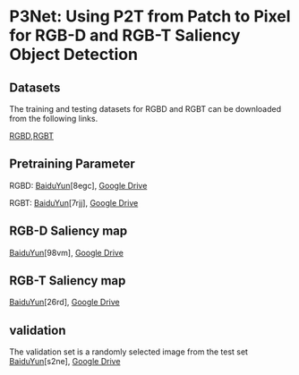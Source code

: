 # P3Net: Using P2T from Patch to Pixel for RGB-D and RGB-T Saliency Object Detection

## Datasets
The training and testing datasets for RGBD and RGBT can be downloaded from the following links.

[RGBD](https://github.com/Xiaoqi-Zhao-DLUT/SSLSOD),[RGBT](https://github.com/lz118/RGBT-Salient-Object-Detection)

## Pretraining Parameter

RGBD: [BaiduYun](https://pan.baidu.com/s/1c0WMb0ta4-5BS48g1-LSeg)[8egc], [Google Drive](https://drive.google.com/drive/folders/1SCcU4U1mkCEwyOjYp1htq5s2jjV8s-px?usp=sharing)

RGBT: [BaiduYun](https://pan.baidu.com/s/17mTHaB1urR_zlOZqWnDyTw)[7rjj], [Google Drive](https://drive.google.com/drive/folders/1SCcU4U1mkCEwyOjYp1htq5s2jjV8s-px?usp=sharing)

## RGB-D Saliency map 
[BaiduYun](https://pan.baidu.com/s/1SGCaB6RWW2wSeNaXy1zGqw)[98vm], [Google Drive](https://drive.google.com/drive/folders/1SCcU4U1mkCEwyOjYp1htq5s2jjV8s-px?usp=sharing)

## RGB-T Saliency map         
[BaiduYun](https://pan.baidu.com/s/1lXRqHkY_SXXV9pPFfCl6ZQ)[26rd], [Google Drive](https://drive.google.com/drive/folders/1SCcU4U1mkCEwyOjYp1htq5s2jjV8s-px?usp=sharing)

## validation
The validation set is a randomly selected image from the test set
[BaiduYun](https://pan.baidu.com/s/1H0xabp4E3yZvgEfG8E3gfQ)[s2ne], [Google Drive](https://drive.google.com/drive/folders/1SCcU4U1mkCEwyOjYp1htq5s2jjV8s-px?usp=sharing)